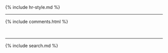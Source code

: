 {% include hr-style.md %}
<br/><hr>

{% include comments.html %}

<br/><hr>

{% include search.md %}

